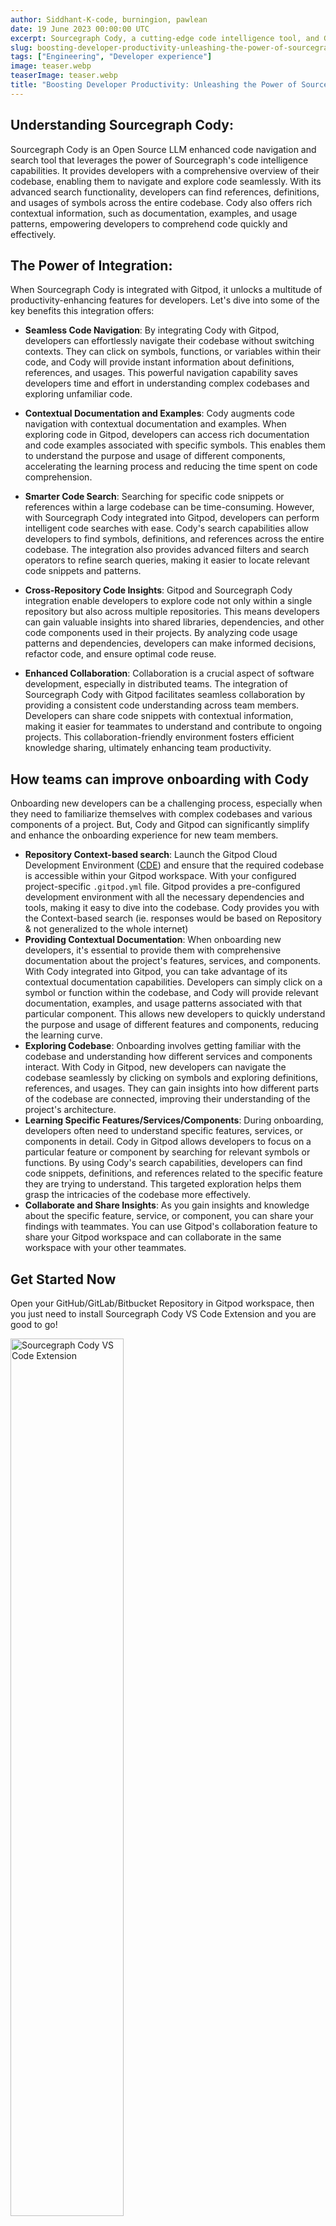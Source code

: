 ```yaml
---
author: Siddhant-K-code, burningion, pawlean
date: 19 June 2023 00:00:00 UTC
excerpt: Sourcegraph Cody, a cutting-edge code intelligence tool, and Gitpod, come together to provide developers with a seamless and highly efficient coding experience. By integrating Sourcegraph Cody into Gitpod, developers can unlock many intelligent code completion features, advanced code search capabilities, and context-specific suggestions, all within their development environment.
slug: boosting-developer-productivity-unleashing-the-power-of-sourcegraph-cody-in-gitpod
tags: ["Engineering", "Developer experience"]
image: teaser.webp
teaserImage: teaser.webp
title: "Boosting Developer Productivity: Unleashing the Power of Sourcegraph Cody in Gitpod"
---
```


<script context="module">
  export const prerender = true;
</script>

## Understanding Sourcegraph Cody:

Sourcegraph Cody is an Open Source LLM enhanced code navigation and search tool that leverages the power of Sourcegraph's code intelligence capabilities. It provides developers with a comprehensive overview of their codebase, enabling them to navigate and explore code seamlessly. With its advanced search functionality, developers can find references, definitions, and usages of symbols across the entire codebase. Cody also offers rich contextual information, such as documentation, examples, and usage patterns, empowering developers to comprehend code quickly and effectively.

## The Power of Integration:

When Sourcegraph Cody is integrated with Gitpod, it unlocks a multitude of productivity-enhancing features for developers. Let's dive into some of the key benefits this integration offers:

- **Seamless Code Navigation**: By integrating Cody with Gitpod, developers can effortlessly navigate their codebase without switching contexts. They can click on symbols, functions, or variables within their code, and Cody will provide instant information about definitions, references, and usages. This powerful navigation capability saves developers time and effort in understanding complex codebases and exploring unfamiliar code.

- **Contextual Documentation and Examples**: Cody augments code navigation with contextual documentation and examples. When exploring code in Gitpod, developers can access rich documentation and code examples associated with specific symbols. This enables them to understand the purpose and usage of different components, accelerating the learning process and reducing the time spent on code comprehension.

- **Smarter Code Search**: Searching for specific code snippets or references within a large codebase can be time-consuming. However, with Sourcegraph Cody integrated into Gitpod, developers can perform intelligent code searches with ease. Cody's search capabilities allow developers to find symbols, definitions, and references across the entire codebase. The integration also provides advanced filters and search operators to refine search queries, making it easier to locate relevant code snippets and patterns.

- **Cross-Repository Code Insights**: Gitpod and Sourcegraph Cody integration enable developers to explore code not only within a single repository but also across multiple repositories. This means developers can gain valuable insights into shared libraries, dependencies, and other code components used in their projects. By analyzing code usage patterns and dependencies, developers can make informed decisions, refactor code, and ensure optimal code reuse.

- **Enhanced Collaboration**: Collaboration is a crucial aspect of software development, especially in distributed teams. The integration of Sourcegraph Cody with Gitpod facilitates seamless collaboration by providing a consistent code understanding across team members. Developers can share code snippets with contextual information, making it easier for teammates to understand and contribute to ongoing projects. This collaboration-friendly environment fosters efficient knowledge sharing, ultimately enhancing team productivity.

## How teams can improve onboarding with Cody

Onboarding new developers can be a challenging process, especially when they need to familiarize themselves with complex codebases and various components of a project. But, Cody and Gitpod can significantly simplify and enhance the onboarding experience for new team members.

- **Repository Context-based search**: Launch the Gitpod Cloud Development Environment ([CDE](/cde)) and ensure that the required codebase is accessible within your Gitpod workspace. With your configured project-specific `.gitpod.yml` file. Gitpod provides a pre-configured development environment with all the necessary dependencies and tools, making it easy to dive into the codebase. Cody provides you with the Context-based search (ie. responses would be based on Repository & not generalized to the whole internet)
- **Providing Contextual Documentation**: When onboarding new developers, it's essential to provide them with comprehensive documentation about the project's features, services, and components. With Cody integrated into Gitpod, you can take advantage of its contextual documentation capabilities. Developers can simply click on a symbol or function within the codebase, and Cody will provide relevant documentation, examples, and usage patterns associated with that particular component. This allows new developers to quickly understand the purpose and usage of different features and components, reducing the learning curve.
- **Exploring Codebase**: Onboarding involves getting familiar with the codebase and understanding how different services and components interact. With Cody in Gitpod, new developers can navigate the codebase seamlessly by clicking on symbols and exploring definitions, references, and usages. They can gain insights into how different parts of the codebase are connected, improving their understanding of the project's architecture.
- **Learning Specific Features/Services/Components**: During onboarding, developers often need to understand specific features, services, or components in detail. Cody in Gitpod allows developers to focus on a particular feature or component by searching for relevant symbols or functions. By using Cody's search capabilities, developers can find code snippets, definitions, and references related to the specific feature they are trying to understand. This targeted exploration helps them grasp the intricacies of the codebase more effectively.
- **Collaborate and Share Insights**: As you gain insights and knowledge about the specific feature, service, or component, you can share your findings with teammates. You can use Gitpod's collaboration feature to share your Gitpod workspace and can collaborate in the same workspace with your other teammates.

## Get Started Now

Open your GitHub/GitLab/Bitbucket Repository in Gitpod workspace, then you just need to install Sourcegraph Cody VS Code Extension and you are good to go!

<img width="60%" src="/images/blog/boosting-developer-productivity-unleashing-the-power-of-sourcegraph-cody-in-gitpod/cody-vscode-extension.webp" alt="Sourcegraph Cody VS Code Extension"/>

## Working Demo

We'll be using [openfga/openfga repository](https://github.com/openfga/openfga) for the demo. It wasn’t indexed, primarily, and you can quickly index any Public Repository via their discord & So do we.
You would need to quickly index any public repository via Sourcegraph's Discord.

<img width="60%" alt="Index Public Repository using Sourcegraph Discord bot" src="/images/blog/boosting-developer-productivity-unleashing-the-power-of-sourcegraph-cody-in-gitpod/index-repo-via-discord-bot.webp"/>

<br/>

### Understanding the Repository & Codebase 🧑‍🏫

The first question, We asked Cody is the _TLDR_ for this repository.

<figure>
<img class="shadow-medium w-10/12 max-h-min rounded-lg mt-x-small" alt="Sourcegraph Cody Result for Give me a TLDR for this openFGA repository" src="/images/blog/boosting-developer-productivity-unleashing-the-power-of-sourcegraph-cody-in-gitpod/tldr.webp">
    <figcaption><i>Prompt:</i> Give me a TLDR for this openFGA repository</figcaption>
</figure>

A I'm new to this repository, I wanted to explore how it actually works. How do their check systems work? Where can I find some related code occurrences for that?

<figure>
<img class="shadow-medium w-10/12 rounded-lg mt-x-small" alt="Sourcegraph Cody Result for How does the resource access check services in this project & where can i find the code related to it?" src="/images/blog/boosting-developer-productivity-unleashing-the-power-of-sourcegraph-cody-in-gitpod/how-does-check-work.webp">
    <figcaption><i>Prompt:</i> How does the resource access check services in this project & where can i find the code related to it?</figcaption>
</figure>

<figure>
<img class="shadow-medium w-10/12 rounded-lg mt-x-small" alt="Sourcegraph Cody Result for How does check resource service works? show me some code occurrences" src="/images/blog/boosting-developer-productivity-unleashing-the-power-of-sourcegraph-cody-in-gitpod/related-code-files.webp">
    <figcaption><i>Prompt:</i> How does check resource service works? show me some code occurrences</figcaption>
</figure>

Once it returned the files suggested, I wanted to know more about specific functions in the code. Cody helped return some high-level descriptions of the code!

<figure>
<img class="shadow-medium w-full rounded-lg mt-x-small" alt="Sourcegraph Cody Result for Explain Selected code" src="/images/blog/boosting-developer-productivity-unleashing-the-power-of-sourcegraph-cody-in-gitpod/explain-code.webp">
    <figcaption>Selected chunk of code with Cody Recipe of "Explain selected code (high level)"</figcaption>
</figure>

### Get Contextual Documentation for Codebase 📑

There are hardly any docs in this particular code file, as engineers I'm sure we can be related sometimes. I asked Cody to generate some docs for this code.

<figure>
<img class="shadow-medium w-full rounded-lg mt-x-small" alt="Sourcegraph Cody Result for Generate Docs" src="/images/blog/boosting-developer-productivity-unleashing-the-power-of-sourcegraph-cody-in-gitpod/generate-docs.webp">
    <figcaption>Selected chunk of code with Cody Recipe of "Generate Docs"</figcaption>
</figure>

After asking a few questions, I trusted Cody to try and write the whole onboarding guide which was good but still required some polishing up.

<figure>
<img class="shadow-medium w-10/12 rounded-lg mt-x-small" alt="Sourcegraph Cody Result for Ahh! Thanks a lot. Can you please write the Developer onboarding guide for the project?" src="/images/blog/boosting-developer-productivity-unleashing-the-power-of-sourcegraph-cody-in-gitpod/write-onboarding-guide.webp">
    <figcaption><i>Prompt:</i> Ahh! Thanks a lot. Can you please write the Developer onboarding guide for the project? 🫠</figcaption>
</figure>

### Context-based Repository Search 📚

Cody can be helpful when you don't necessarily want to go through thousands of files in a large monolithic architecture repo for example. We can get an answer for this directly via a context-based repository search.

<figure>
<img class="shadow-medium w-10/12 rounded-lg mt-x-small" alt="Sourcegraph Cody Result for What CI system does they use? in context of OpenFGA Repository" src="/images/blog/boosting-developer-productivity-unleashing-the-power-of-sourcegraph-cody-in-gitpod/ci-system.webp">
    <figcaption><i>Prompt:</i> What CI system does they use?</figcaption>
</figure>

### Gitpodify your project using Cody 🚀

Now, Let's try [Gitpodifying the project](https://www.gitpod.io/guides/gitpodify) using Cody! The results aren't perfect, but it's a good first step.

<img class="shadow-medium w-10/12 rounded-b-lg" alt="Gitpodify Projects using Sourcegraph Cody" src="/images/blog/boosting-developer-productivity-unleashing-the-power-of-sourcegraph-cody-in-gitpod/write-gitpod-yml-file1.webp">

<figure>
<img class="shadow-medium w-10/12 rounded-b-lg" alt="Sourcegraph Cody Result for Can you help me writing a gitpodyml file for this? in context of OpenFGA Repository" src="/images/blog/boosting-developer-productivity-unleashing-the-power-of-sourcegraph-cody-in-gitpod/write-gitpod-yml-file2.webp">
    <figcaption><i>Prompt:</i> Can you help me writing a gitpodyml file for this?</figcaption>
</figure>

### Catchup with Codebase changes after vacation 🏖️

Were you on vacation and wanted to get a quick overview of all the updates you missed? Cody can help!

<figure>
<img class="shadow-medium w-10/12 rounded-b-lg" alt="Sourcegraph Cody Result for Summarize recent code changes" src="/images/blog/boosting-developer-productivity-unleashing-the-power-of-sourcegraph-cody-in-gitpod/summary-of-recent-code-changes.webp">
    <figcaption><i>With Cody Recipe "Summarize recent code changes"</figcaption>
</figure>

As we demonstrated in this post, there are countless ways in which you can leverage Cody to boost your team's productivity.

If you have any questions about configuring and running your project, drop by [Gitpod's community Discord](https://www.gitpod.io/chat) or [Sourcegraph's community Discord](https://discord.com/servers/sourcegraph-969688426372825169)! We would love to hear your feedback in the Community.

## Resources and Further Reading

- [More about Sourcegraph Cody](https://about.sourcegraph.com/cody).
- [More about Gitpod Dedicated](https://www.gitpod.io/dedicated) - Private Gitpod for teams
- [More about Cody for Orgs](https://about.sourcegraph.com/cody#contact-form)
- Gitpod guide: Configure your Projects for a seamless developer experience.
